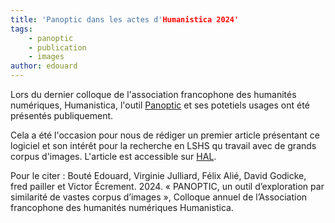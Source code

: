 ```yaml
---
title: 'Panoptic dans les actes d'Humanistica 2024'
tags:
    - panoptic
    - publication
    - images
author: edouard
---
```


Lors du dernier colloque de l'association francophone des humanités numériques, Humanistica, l'outil [Panoptic](https://ceres.sorbonne-universite.fr/96e141fc-9b1e-4881-afdf-190df307e488) et ses potetiels usages ont été présentés publiquement.

Cela a été l'occasion pour nous de rédiger un premier article présentant ce logiciel et son intérêt pour la recherche en LSHS qu travail avec de grands corpus d'images. L'article est accessible sur [HAL](https://hal.science/hal-04687627).

<aside>

Pour le citer : 
Bouté Edouard, Virginie Julliard, Félix Alié, David Godicke, fred pailler et Victor Écrement. 2024. « PANOPTIC, un outil d’exploration par similarité de vastes corpus d’images », Colloque annuel de l’Association francophone des humanités numériques Humanistica.

</aside>